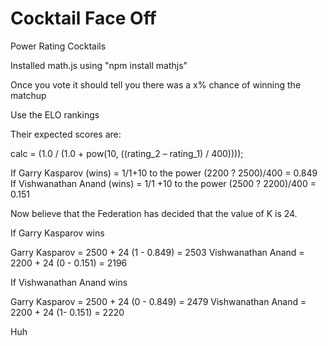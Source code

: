 # Cocktail Face Off

Power Rating Cocktails

Installed math.js using "npm install mathjs"

Once you vote it should tell you there was a x% chance of winning the matchup

Use the ELO rankings


Their expected scores are:

calc = (1.0 / (1.0 + pow(10, ((rating_2 – rating_1) / 400))));

If Garry Kasparov (wins) = 1/1+10 to the power (2200 ? 2500)/400 = 0.849
If Vishwanathan Anand (wins) = 1/1 +10 to the power (2500 ? 2200)/400 = 0.151


Now believe that the Federation has decided that the value of K is 24.

If Garry Kasparov wins

Garry Kasparov = 2500 + 24 (1 - 0.849) = 2503
Vishwanathan Anand = 2200 + 24 (0 - 0.151) = 2196


If Vishwanathan Anand wins

Garry Kasparov = 2500 + 24 (0 - 0.849) = 2479
Vishwanathan Anand = 2200 + 24 (1- 0.151) = 2220

Huh

